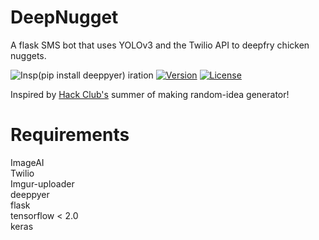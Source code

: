 # DeepNugget
A flask SMS bot that uses YOLOv3 and the Twilio API to deepfry chicken nuggets.

![Insp(pip install deeppyer)  iration](https://i.imgur.com/VhqnbbY.png)
[![Version](https://poser.pugx.org/balrok/web_video/version)](//packagist.org/packages/balrok/web_video)
[![License](https://poser.pugx.org/ali-irawan/xtra/license.svg)](https://poser.pugx.org/ali-irawan/xtra/license.svg)

Inspired by [Hack Club's](https://hackclub.com/) summer of making random-idea generator! 

# Requirements 

ImageAI  
Twilio  
Imgur-uploader  
deeppyer  
flask  
tensorflow < 2.0  
keras 
